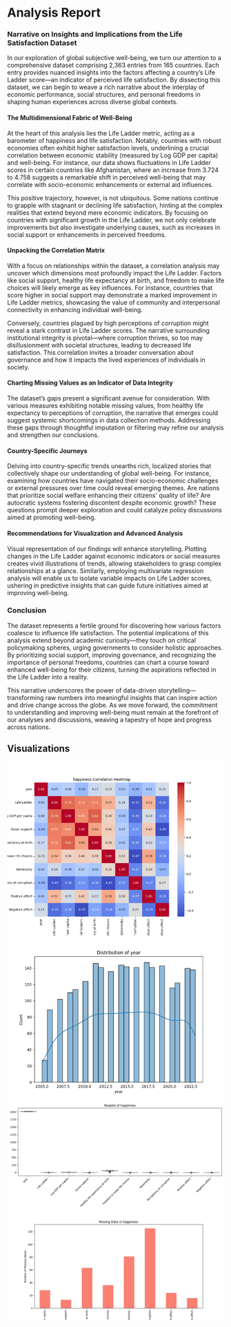 # Analysis Report

### Narrative on Insights and Implications from the Life Satisfaction Dataset

In our exploration of global subjective well-being, we turn our attention to a comprehensive dataset comprising 2,363 entries from 165 countries. Each entry provides nuanced insights into the factors affecting a country’s Life Ladder score—an indicator of perceived life satisfaction. By dissecting this dataset, we can begin to weave a rich narrative about the interplay of economic performance, social structures, and personal freedoms in shaping human experiences across diverse global contexts.

#### The Multidimensional Fabric of Well-Being

At the heart of this analysis lies the Life Ladder metric, acting as a barometer of happiness and life satisfaction. Notably, countries with robust economies often exhibit higher satisfaction levels, underlining a crucial correlation between economic stability (measured by Log GDP per capita) and well-being. For instance, our data shows fluctuations in Life Ladder scores in certain countries like Afghanistan, where an increase from 3.724 to 4.758 suggests a remarkable shift in perceived well-being that may correlate with socio-economic enhancements or external aid influences.

This positive trajectory, however, is not ubiquitous. Some nations continue to grapple with stagnant or declining life satisfaction, hinting at the complex realities that extend beyond mere economic indicators. By focusing on countries with significant growth in the Life Ladder, we not only celebrate improvements but also investigate underlying causes, such as increases in social support or enhancements in perceived freedoms.

#### Unpacking the Correlation Matrix

With a focus on relationships within the dataset, a correlation analysis may uncover which dimensions most profoundly impact the Life Ladder. Factors like social support, healthy life expectancy at birth, and freedom to make life choices will likely emerge as key influences. For instance, countries that score higher in social support may demonstrate a marked improvement in Life Ladder metrics, showcasing the value of community and interpersonal connectivity in enhancing individual well-being.

Conversely, countries plagued by high perceptions of corruption might reveal a stark contrast in Life Ladder scores. The narrative surrounding institutional integrity is pivotal—where corruption thrives, so too may disillusionment with societal structures, leading to decreased life satisfaction. This correlation invites a broader conversation about governance and how it impacts the lived experiences of individuals in society.

#### Charting Missing Values as an Indicator of Data Integrity

The dataset’s gaps present a significant avenue for consideration. With various measures exhibiting notable missing values, from healthy life expectancy to perceptions of corruption, the narrative that emerges could suggest systemic shortcomings in data collection methods. Addressing these gaps through thoughtful imputation or filtering may refine our analysis and strengthen our conclusions. 

#### Country-Specific Journeys

Delving into country-specific trends unearths rich, localized stories that collectively shape our understanding of global well-being. For instance, examining how countries have navigated their socio-economic challenges or external pressures over time could reveal emerging themes. Are nations that prioritize social welfare enhancing their citizens' quality of life? Are autocratic systems fostering discontent despite economic growth? These questions prompt deeper exploration and could catalyze policy discussions aimed at promoting well-being.

#### Recommendations for Visualization and Advanced Analysis

Visual representation of our findings will enhance storytelling. Plotting changes in the Life Ladder against economic indicators or social measures creates vivid illustrations of trends, allowing stakeholders to grasp complex relationships at a glance. Similarly, employing multivariate regression analysis will enable us to isolate variable impacts on Life Ladder scores, ushering in predictive insights that can guide future initiatives aimed at improving well-being.

### Conclusion

The dataset represents a fertile ground for discovering how various factors coalesce to influence life satisfaction. The potential implications of this analysis extend beyond academic curiosity—they touch on critical policymaking spheres, urging governments to consider holistic approaches. By prioritizing social support, improving governance, and recognizing the importance of personal freedoms, countries can chart a course toward enhanced well-being for their citizens, turning the aspirations reflected in the Life Ladder into a reality. 

This narrative underscores the power of data-driven storytelling—transforming raw numbers into meaningful insights that can inspire action and drive change across the globe. As we move forward, the commitment to understanding and improving well-being must remain at the forefront of our analyses and discussions, weaving a tapestry of hope and progress across nations.

## Visualizations

![happiness_correlation_heatmap.png](happiness_correlation_heatmap.png)
![happiness_distribution.png](happiness_distribution.png)
![happiness_boxplot.png](happiness_boxplot.png)
![happiness_missing_data.png](happiness_missing_data.png)
